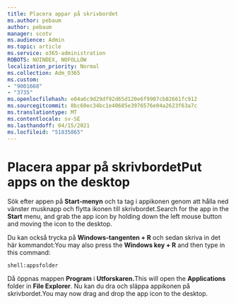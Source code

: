```yaml
---
title: Placera appar på skrivbordet
ms.author: pebaum
author: pebaum
manager: scotv
ms.audience: Admin
ms.topic: article
ms.service: o365-administration
ROBOTS: NOINDEX, NOFOLLOW
localization_priority: Normal
ms.collection: Adm_O365
ms.custom:
- "9001668"
- "3735"
ms.openlocfilehash: e04a6c9d29df92d65d120e6f9907cb82661fc912
ms.sourcegitcommit: 8bc60ec34bc1e40685e3976576e04a2623f63a7c
ms.translationtype: MT
ms.contentlocale: sv-SE
ms.lasthandoff: 04/15/2021
ms.locfileid: "51835865"
---
```

# <a name="put-apps-on-the-desktop"></a><span data-ttu-id="296a9-102">Placera appar på skrivbordet</span><span class="sxs-lookup"><span data-stu-id="296a9-102">Put apps on the desktop</span></span>

<span data-ttu-id="296a9-103">Sök efter appen på **Start-menyn** och ta tag i appikonen genom att hålla ned vänster musknapp och flytta ikonen till skrivbordet.</span><span class="sxs-lookup"><span data-stu-id="296a9-103">Search for the app in the **Start** menu, and grab the app icon by holding down the left mouse button and moving the icon to the desktop.</span></span>

<span data-ttu-id="296a9-104">Du kan också trycka på **Windows-tangenten + R** och sedan skriva in det här kommandot:</span><span class="sxs-lookup"><span data-stu-id="296a9-104">You may also press the **Windows key + R** and then type in this command:</span></span>

`shell:appsfolder`

<span data-ttu-id="296a9-105">Då öppnas mappen **Program** i **Utforskaren.**</span><span class="sxs-lookup"><span data-stu-id="296a9-105">This will open the **Applications** folder in **File Explorer**.</span></span> <span data-ttu-id="296a9-106">Nu kan du dra och släppa appikonen på skrivbordet.</span><span class="sxs-lookup"><span data-stu-id="296a9-106">You may now drag and drop the app icon to the desktop.</span></span>
